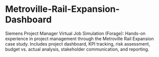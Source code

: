 # Metroville-Rail-Expansion-Dashboard
Siemens Project Manager Virtual Job Simulation (Forage): Hands-on experience in project management through the Metroville Rail Expansion case study. Includes project dashboard, KPI tracking, risk assessment, budget vs. actual analysis, stakeholder communication, and reporting.
